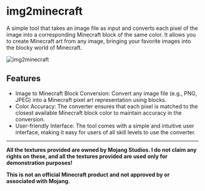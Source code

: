 # img2minecraft
A simple tool that takes an image file as input and converts each pixel of the image into a corresponding Minecraft block of the same color. It allows you to create Minecraft art from any image, bringing your favorite images into the blocky world of Minecraft.

![img2minecraft](https://github.com/elderguardian/img2minecraft/assets/129489839/f2d42795-2ef1-4a7e-b685-bfc93e808608)

## Features
- Image to Minecraft Block Conversion: Convert any image file (e.g., PNG, JPEG) into a Minecraft pixel art representation using blocks.
- Color Accuracy: The converter ensures that each pixel is matched to the closest available Minecraft block color to maintain accuracy in the conversion.
- User-friendly Interface: The tool comes with a simple and intuitive user interface, making it easy for users of all skill levels to use the converter.

<hr>

**All the textures provided are owned by Mojang Studios. I do not claim any rights on these, and all the textures
provided are used only for demonstration purposes!**

**This is not an official Minecraft product and not approved by or associated with Mojang.**
